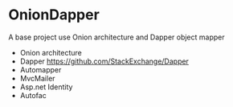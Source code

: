 # OnionDapper
A base project use Onion architecture and Dapper object mapper

- Onion architecture
- Dapper https://github.com/StackExchange/Dapper
- Automapper
- MvcMailer
- Asp.net Identity
- Autofac
